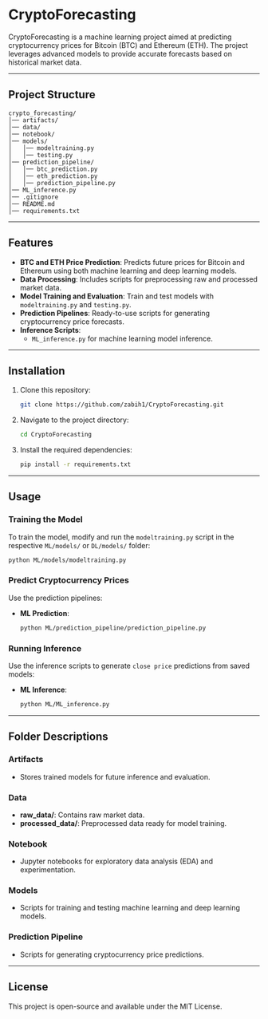 # CryptoForecasting

CryptoForecasting is a machine learning project aimed at predicting cryptocurrency prices for Bitcoin (BTC) and Ethereum (ETH). The project leverages advanced models to provide accurate forecasts based on historical market data.

---

## Project Structure

```
crypto_forecasting/
│── artifacts/
│── data/
│── notebook/
│── models/
│   │── modeltraining.py
│   │── testing.py
│── prediction_pipeline/
│   │── btc_prediction.py
│   │── eth_prediction.py
│   │── prediction_pipeline.py
│── ML_inference.py
│── .gitignore
│── README.md
│── requirements.txt

```

---

## Features

- **BTC and ETH Price Prediction**: Predicts future prices for Bitcoin and Ethereum using both machine learning and deep learning models.
- **Data Processing**: Includes scripts for preprocessing raw and processed market data.
- **Model Training and Evaluation**: Train and test models with `modeltraining.py` and `testing.py`.
- **Prediction Pipelines**: Ready-to-use scripts for generating cryptocurrency price forecasts.
- **Inference Scripts**: 
  - `ML_inference.py` for machine learning model inference.
---

## Installation

1. Clone this repository:
   ```bash
   git clone https://github.com/zabih1/CryptoForecasting.git
   ```
2. Navigate to the project directory:
   ```bash
   cd CryptoForecasting
   ```
3. Install the required dependencies:
   ```bash
   pip install -r requirements.txt
   ```

---

## Usage

### Training the Model
To train the model, modify and run the `modeltraining.py` script in the respective `ML/models/` or `DL/models/` folder:
   ```bash
   python ML/models/modeltraining.py
   ```

### Predict Cryptocurrency Prices
Use the prediction pipelines:

- **ML Prediction**:
  ```bash
  python ML/prediction_pipeline/prediction_pipeline.py
  ```

### Running Inference
Use the inference scripts to generate `close price` predictions from saved models:

- **ML Inference**:
  ```bash
  python ML/ML_inference.py
  ```

---

## Folder Descriptions

### Artifacts
- Stores trained models for future inference and evaluation.

### Data
- **raw_data/**: Contains raw market data.
- **processed_data/**: Preprocessed data ready for model training.

### Notebook
- Jupyter notebooks for exploratory data analysis (EDA) and experimentation.

### Models
- Scripts for training and testing machine learning and deep learning models.

### Prediction Pipeline
- Scripts for generating cryptocurrency price predictions.

---

## License

This project is open-source and available under the MIT License.
